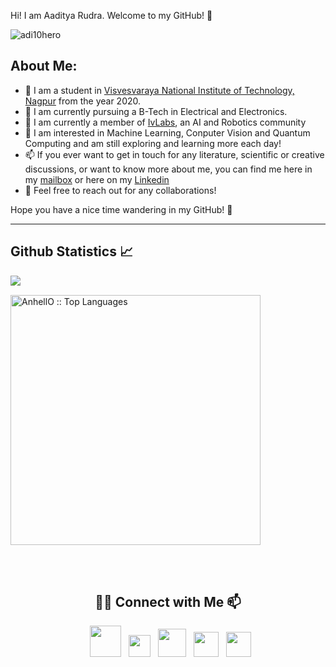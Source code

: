 Hi! I am Aaditya Rudra. Welcome to my GitHub! :wave:
<p align="left"> <img   src="https://komarev.com/ghpvc/?username=AadityaR04&color=ff69b4&&style=plastic" alt="adi10hero" /> </p>

## About Me:

* 🔭 I am a student in [Visvesvaraya National Institute of Technology, Nagpur](https://vnit.ac.in/) from the year 2020.
* 📖 I am currently pursuing a B-Tech in Electrical and Electronics.
* 🤖 I am currently a member of [IvLabs](https://www.ivlabs.in/), an AI and Robotics community
* 🌱 I am interested in Machine Learning, Conputer Vision and Quantum Computing and am still exploring and learning more each day!
* 📫 If you ever want to get in touch for any literature, scientific or creative discussions, or want to know more about me, you can find me here in my [mailbox](mailto:adityarudra02@gmail.com) or here on my [Linkedin](linkedin.com/in/aaditya-rudra-a2726321b)
* 🤗 Feel free to reach out for any collaborations!

Hope you have a nice time wandering in my GitHub! 🙌

---
<h2 align="left"> Github Statistics 📈 </h2>
<p align="left"> 
<img align="left" src="https://github-readme-stats-sigma-five.vercel.app/api?username=AadityaR04&show_icons=true&include_all_commits=true&count_private=true&theme=midnight-purple&line_height=20" /></p>
<br>
<p align="left"><img src="https://github-readme-stats.vercel.app/api/top-langs/?username=AadityaR04&langs_count=10&theme=tokyonight&layout=compact" alt="AnhellO :: Top Languages" width="400" /></p>
<br><br>

<h2 align="center"> 🤝🏻 Connect with Me 📫 </h2>
<p align="center">
&nbsp; <a href="https://twitter.com/Rudie047" target="_blank" rel="noopener noreferrer"><img src="https://1.bp.blogspot.com/-zqp4iusg6UE/YAgr9PkZVKI/AAAAAAAADwk/IiXI8rQg11IFWIG2gcnV4ECqwn-feeQGQCLcBGAsYHQ/s1600/Logo%2BTwitter.png" width="50" /></a>  
&nbsp; <a href="https://www.instagram.com/greywolf4774/" target="_blank" rel="noopener noreferrer"><img src="https://seeklogo.com/images/I/instagram-new-2016-logo-4773FE3F99-seeklogo.com.png" width="35" /></a>  
&nbsp; <a href="linkedin.com/in/aaditya-rudra-a2726321b" target="_blank" rel="noopener noreferrer"><img src="https://brandlogos.net/wp-content/uploads/2016/06/linkedin-logo-512x512.png" width="45"/></a>
&nbsp; <a href="mailto:adityarudra02@gmail.com" target="_blank" rel="noopener noreferrer"><img src="https://upload.wikimedia.org/wikipedia/commons/thumb/7/7e/Gmail_icon_%282020%29.svg/2560px-Gmail_icon_%282020%29.svg.png"  width="40" /></a>
&nbsp; <a href="https://medium.com/@aaditya_rudra" target="_blank" rel="noopener noreferrer"><img src="https://upload.wikimedia.org/wikipedia/commons/thumb/e/ec/Medium_logo_Monogram.svg/1200px-Medium_logo_Monogram.svg.png" width="40"/></a>
</p>
<!---
AadityaR04/AadityaR04 is a ✨ special ✨ repository because its `README.md` (this file) appears on your GitHub profile.
You can click the Preview link to take a look at your changes.

- 👋 Hi, I’m @AadityaR04
- 👀 I’m interested in ...
- 🌱 I’m currently learning ...
- 💞️ I’m looking to collaborate on ...
- 📫 How to reach me ...

--->
